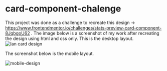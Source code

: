 # card-component-chalenge
This project was done as a challenge to recreate this design -> https://www.frontendmentor.io/challenges/stats-preview-card-component-8JqbgoU62 . The image below is a screenshot of my work after recreating the design using html and css only. This is the desktop layout.
![Ian card design](https://user-images.githubusercontent.com/50831617/150518658-5f932ddc-93a7-4924-b36b-8057ca814c9b.png)

The screenshot below is the mobile layout.

![mobile-design](https://user-images.githubusercontent.com/50831617/150666454-90520df2-4c27-4c4b-b0e1-ad539108d13b.png)

